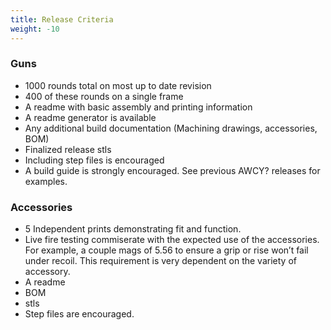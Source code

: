 ```yaml
---
title: Release Criteria
weight: -10
---
```

<!--more-->

### Guns
- 1000 rounds total on most up to date revision
- 400 of these rounds on a single frame
- A readme with basic assembly and printing information
- A readme generator is available
- Any additional build documentation (Machining drawings, accessories, BOM)
- Finalized release stls
- Including step files is encouraged
- A build guide is strongly encouraged. See previous AWCY? releases for examples.

### Accessories
- 5 Independent prints demonstrating fit and function.
- Live fire testing commiserate with the expected use of the accessories. For example, a couple mags of 5.56 to ensure a grip or rise won’t fail under recoil. This requirement is very dependent on the variety of accessory.
- A readme
- BOM
- stls
- Step files are encouraged.
